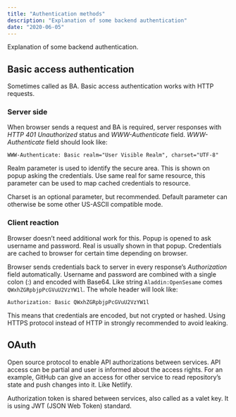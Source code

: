 ```yaml
---
title: "Authentication methods"
description: "Explanation of some backend authentication"
date: "2020-06-05"
---
```


Explanation of some backend authentication.

## Basic access authentication

Sometimes called as BA. Basic access authentication works with HTTP requests.

### Server side

When browser sends a request and BA is required, server responses with _HTTP 401 Unauthorized_ status and _WWW-Authenticate_ field. _WWW-Authenticate_ field should look like:

```
WWW-Authenticate: Basic realm="User Visible Realm", charset="UTF-8"
```

Realm parameter is used to identify the secure area. This is shown on popup asking the credentials. Use same real for same resource, this parameter can be used to map cached credentials to resource.

Charset is an optional parameter, but recommended. Default parameter can otherwise be some other US-ASCII compatible mode.

### Client reaction

Browser doesn’t need additional work for this. Popup is opened to ask username and password. Real is usually shown in that popup. Credentials are cached to browser for certain time depending on browser.

Browser sends credentials back to server in every response’s _Authorization_ field automatically. Username and password are combined with a single colon (:) and encoded with Base64. Like string `Aladdin:OpenSesame` comes `QWxhZGRpbjpPcGVuU2VzYW1l`. The whole header will look like:

```
Authorization: Basic QWxhZGRpbjpPcGVuU2VzYW1l
```

This means that credentials are encoded, but not crypted or hashed. Using HTTPS protocol instead of HTTP in strongly recommended to avoid leaking.

## OAuth

Open source protocol to enable API authorizations between services. API access can be partial and user is informed about the access rights. For an example, GitHub can give an access for other service to read repository’s state and push changes into it. Like Netlify.

Authorization token is shared between services, also called as a valet key. It is using JWT (JSON Web Token) standard.
